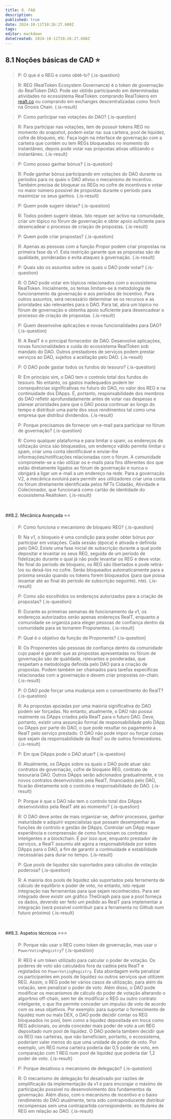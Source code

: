```yaml
---
title: 8. FAQ
description: 
published: true
date: 2024-10-11T10:26:27.608Z
tags: 
editor: markdown
dateCreated: 2024-10-11T10:26:27.608Z
---
```


## 8.1 Noções básicas de CAD ⭐

> P: O que é o REG e como obtê-lo?
{.is-question}

> R: REG (RealToken Ecosystem Governance) é o token de governação do RealToken DAO. Pode ser obtido participando em determinadas atividades no ecossistema RealToken: comprando RealTokens em [realt.co](http://realt.co) ou comprando em exchanges descentralizadas como 1inch na Gnosis Chain.
{.is-result}

> P: Como participar nas votações do DAO?
{.is-question}

> R: Para participar nas votações, tem de possuir tokens REG no momento do snapshot, podem estar na: sua carteira, pool de liquidez, cofre de bloqueio, etc. Faça login na interface de governação com a carteira que contém ou tem REGs bloqueados no momento do instantâneo, depois pode votar nas propostas ativas utilizando o instantâneo.
{.is-result}

> P: Como posso ganhar bónus?
{.is-question}

> R: Pode ganhar bónus participando em votações do DAO durante os períodos para os quais o DAO ativou o mecanismo de incentivo. Também precisa de bloquear os REGs no cofre de incentivos e votar no maior número possível de propostas durante o período para maximizar os seus ganhos.
{.is-result}

> P: Quem pode sugerir ideias?
{.is-question}

> R: Todos podem sugerir ideias. Isto requer ser activo na comunidade, criar um tópico no fórum de governação e obter apoio suficiente para desencadear o processo de criação de propostas.
{.is-result}

> P: Quem pode criar propostas?
{.is-question}

> R: Apenas as pessoas com a função Propor podem criar propostas na primeira fase da v1. Esta restrição garante que as propostas são de qualidade, ponderadas e evita ataques à governação.
{.is-result}

> P: Quais são os assuntos sobre os quais o DAO pode votar?
{.is-question}

> R: O DAO pode votar em tópicos relacionados com o ecossistema RealToken. Inicialmente, os temas limitam-se à metodologia de funcionamento da governação e aos períodos de incentivo. Para outros assuntos, será necessário determinar se os recursos e as prioridades são relevantes para o DAO. Para tal, abra um tópico no fórum de governação e obtenha apoio suficiente para desencadear o processo de criação de propostas.
{.is-result}

> P: Quem desenvolve aplicações e novas funcionalidades para DAO?
{.is-question}

> R: A RealT é o principal fornecedor de DAO. Desenvolve aplicações, novas funcionalidades e cuida do ecossistema RealToken sob mandato do DAO. Outros prestadores de serviços podem prestar serviços ao DAO, sujeitos a aceitação pelo DAO.
{.is-result}

> P: O DAO pode gastar todos os fundos do tesouro?
{.is-question}

> R: Em princípio sim, o DAO tem o controlo total dos fundos do tesouro. No entanto, os gastos inadequados podem ter consequências significativas no futuro do DAO, no valor dos REG e na continuidade dos DApps. É, portanto, responsabilidade dos membros do DAO refletir aprofundadamente antes de votar nas despesas e planear prioridades para que o DAO possa continuar ao longo do tempo e distribuir uma parte dos seus rendimentos tal como uma empresa que distribui dividendos.
{.is-result}

> P: Porque precisamos de fornecer um e-mail para participar no fórum de governação?
{.is-question}

> R: Como qualquer plataforma e para limitar o spam, os endereços de utilização única são bloqueados, um endereço válido permite limitar o spam, criar uma conta identificável e enviar-lhe informações/notificações relacionadas com o fórum. A comunidade compromete-se a não utilizar os e-mails para fins diferentes dos que estão diretamente ligados ao fórum de governação e nunca o obrigará a ligar um e-mail a um endereço na rede. Para a governação V2, a mecânica evoluirá para permitir aos utilizadores criar uma conta no fórum diretamente identificada pelos NFTs Cidadão, Atividade e Colecionador, que funcionará como cartão de identidade do ecossistema Realtoken.
{.is-result}

<br>

##8.2. Mecânica Avançada ⭐⭐

> P: Como funciona o mecanismo de bloqueio REG?
{.is-question}

> R: Na v1, o bloqueio é uma condição para poder obter bónus por participar em votações. Cada sessão (época) é ativada e definida pelo DAO. Existe uma fase inicial de subscrição durante a qual pode depositar e levantar os seus REG, seguida de um período de fidelização durante o qual já não pode levantar os REG e deve votar. No final do período de bloqueio, os REG são libertados e pode retirá-los ou deixá-los no cofre. Serão bloqueados automaticamente para a próxima sessão quando os tokens forem bloqueados (para que possa levantar até ao final do período de subscrição seguinte). nte).
{.is-result}

> P: Como são escolhidos os endereços autorizados para a criação de propostas?
{.is-question}

> R: Durante as primeiras semanas de funcionamento da v1, os endereços autorizados serão apenas endereços RealT, enquanto a comunidade se organiza para eleger pessoas de confiança dentro da comunidade para se tornarem Proponentes.
{.is-result}

> P: Qual é o objetivo da função de Proponente?
{.is-question}

> R: Os Proponentes são pessoas de confiança dentro da comunidade cujo papel é garantir que as propostas apresentadas no fórum de governação são de qualidade, relevantes e ponderadas, que respeitam a metodologia definida pelo DAO para a criação de propostas. Podem também ser chamados para tarefas específicas relacionadas com a governação e devem criar propostas on-chain.
{.is-result}

> P: O DAO pode forçar uma mudança sem o consentimento do RealT?
{.is-question}

> R: As propostas apoiadas por uma maioria significativa do DAO podem ser forçadas. No entanto, atualmente, o DAO não possui realmente os DApps criados pela RealT para o futuro DAO. Deve, portanto, existir uma assunção formal de responsabilidade pelo DApp ou DApps por parte do DAO, o que pode resultar no pagamento à RealT pelo serviço prestado.
O DAO não pode impor ou forçar coisas que sejam da responsabilidade da RealT ou de outros fornecedores.
{.is-result}

> P: Em que DApps pode o DAO atuar?
{.is-question}

> R: Atualmente, os DApps sobre os quais o DAO pode atuar são: contratos de governação, cofre de bloqueio REG, contrato de tesouraria DAO. Outros DApps serão adicionados gradualmente, e os novos contratos desenvolvidos pela RealT, financiados pelo DAO, ficarão diretamente sob o controlo e responsabilidade do DAO.
{.is-result}

> P: Porque é que o DAO não tem o controlo total dos DApps desenvolvidos pela RealT até ao momento?
{.is-question}

> R: O DAO deve antes de mais organizar-se, definir processos, ganhar maturidade e adquirir especialistas que possam desempenhar as funções de controlo e gestão de DApps. Controlar um DApp requer experiência e compreensão de como funcionam os contratos inteligentes e a blockchain. É por isso que, enquanto prestador de serviços, a RealT assumiu até agora a responsabilidade por estes DApps para o DAO, a fim de garantir a continuidade e estabilidade necessárias para durar no tempo.
{.is-result}

> P: Que pools de liquidez são suportados para cálculos de votação poderosa?
{.is-question}

> R: A maioria dos pools de liquidez são suportados pela ferramenta de cálculo de equilíbrio e poder de voto, no entanto, isto requer integração nas ferramentas para que sejam reconhecidos. Para ser integrado deve existir um gráfico TheGraph para que a pool forneça os dados, devendo ser feito um pedido ao RealT para implementar a integração (será possível contribuir para a ferramenta no Github num futuro próximo)
{.is-result}

<br>

##8.3. Aspetos técnicos ⭐⭐⭐

> P: Porque não usar o REG como token de governação, mas usar o `PowerVotingRegistry`?
{.is-question}

> R: REG é um token utilizado para calcular o poder de votação. Os poderes de voto são calculados fora da cadeia pela RealT e registados no `PowerVotingRegistry`. Esta abordagem evita penalizar os participantes em pools de liquidez ou outros serviços que utilizem REG. Assim, o REG pode ter vários casos de utilização, para além da votação, sem penalizar o poder de voto. Além disso, o DAO pode modificar os mecanismos de cálculo do poder de votação alterando o algoritmo off-chain, sem ter de modificar o REG ou outro contrato inteligente, o que lhe permite conceder um impulso de voto de acordo com os seus objetivos. Por exemplo: para suportar o fornecimento de liquidez num ou mais DEX, o DAO pode decidir contar os REG bloqueados no pool, bem como a liquidez depositada em troca como REG adicionais, ou ainda conceder mais poder de voto a um REG depositado num pool de liquidez. O DAO poderia também decidir que os REG nas carteiras, que não beneficiam, portanto, o ecossistema, poderiam valer menos do que uma unidade de poder de voto. Por exemplo, um REG numa carteira poderia dar 0,5 poder de voto, em comparação com 1 REG num pool de liquidez que poderia dar 1,2 poder de voto.
{.is-result}

> P: Porque desativou o mecanismo de delegação?
{.is-question}

> R: O mecanismo de delegação foi desativado por razões de simplificação da implementação da v1 e para encorajar o máximo de participação possível no desenvolvimento dos fundamentos da governação. Além disso, com o mecanismo de incentivo e o baixo rendimento do DAO atualmente, teria sido contraproducente distribuir recompensas sem uma contrapartida correspondente. es titulares de REG em relação ao DAO.
{.is-result}